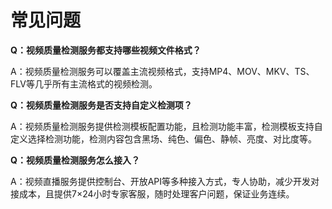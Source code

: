 # 常见问题

**Q：视频质量检测服务都支持哪些视频文件格式？**

A：视频质量检测服务可以覆盖主流视频格式，支持MP4、MOV、MKV、TS、FLV等几乎所有主流格式的视频检测。


**Q：视频质量检测服务是否支持自定义检测项？**

A：视频质量检测服务提供检测模板配置功能，且检测功能丰富，检测模板支持自定义选择检测功能，检测内容包含黑场、纯色、偏色、静帧、亮度、对比度等。


**Q：视频质量检测服务怎么接入？**

A：视频直播服务提供控制台、开放API等多种接入方式，专人协助，减少开发对接成本，且提供7×24小时专家客服，随时处理客户问题，保证业务连续。
